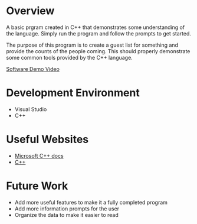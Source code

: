 # Overview

A basic prgram created in C++ that demonstrates some understanding of the language. Simply run the program and follow the prompts to get started.

The purpose of this program is to create a guest list for something and provide the counts of the people coming. This should properly demonstrate some common tools provided by the C++ language.

[Software Demo Video](https://youtu.be/bM4uMNnA8Cw)

# Development Environment

- Visual Studio
- C++

# Useful Websites

- [Microsoft C++ docs](https://learn.microsoft.com/en-us/cpp/cpp/arrays-cpp?view=msvc-170)
- [C++](https://www.w3schools.com/cpp/default.asp)

# Future Work

- Add more useful features to make it a fully completed program
- Add more information prompts for the user
- Organize the data to make it easier to read
